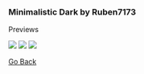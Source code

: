 
### Minimalistic Dark by Ruben7173

Previews

<img src="https://i.imgur.com/AmIiOUf.png"/>
<img src="https://i.imgur.com/7PFnWRQ.png"/>
<img src="https://i.imgur.com/nMudkyJ.png"/>


[Go Back](./index.md)
